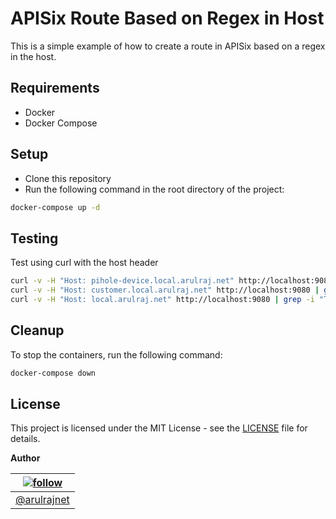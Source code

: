 APISix Route Based on Regex in Host
===============================
This is a simple example of how to create a route in APISix based on a regex in the host.

## Requirements

- Docker
- Docker Compose

## Setup

* Clone this repository
* Run the following command in the root directory of the project:
```bash
docker-compose up -d
```

## Testing

Test using curl with the host header

```bash
curl -v -H "Host: pihole-device.local.arulraj.net" http://localhost:9080 | grep -i "I am a Device!"
curl -v -H "Host: customer.local.arulraj.net" http://localhost:9080 | grep -i "This is Customer Home."
curl -v -H "Host: local.arulraj.net" http://localhost:9080 | grep -i "This is Customer Home."
```

## Cleanup

To stop the containers, run the following command:
```bash
docker-compose down
```

## License

This project is licensed under the MIT License - see the [LICENSE](LICENSE) file for details.

**Author**

| [![follow][avatar]][xhandle] |
|---|
| [@arulrajnet][xhandle] |


[xhandle]: https://x.com/arulrajnet "Follow @arulrajnet on X"
[avatar]: https://avatars0.githubusercontent.com/u/834529?s=70
